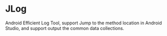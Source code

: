 # JLog
Android Efficient Log Tool, support Jump to the method location in Android Studio, and support output the common data collections.
